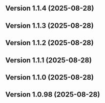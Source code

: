 ## Version 1.1.4 (2025-08-28)
## Version 1.1.3 (2025-08-28)
## Version 1.1.2 (2025-08-28)
## Version 1.1.1 (2025-08-28)
## Version 1.1.0 (2025-08-28)
## Version 1.0.98 (2025-08-28)
